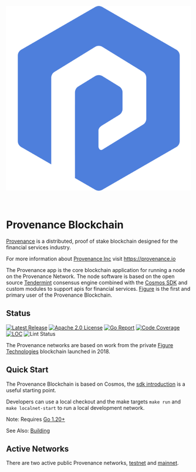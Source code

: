<div align="center">
<img src="./docs/logo.svg" alt="Provenance"/>
</div>
<br/><br/>

# Provenance Blockchain

[Provenance] is a distributed, proof of stake blockchain designed for the financial services industry.

For more information about [Provenance Inc](https://provenance.io) visit https://provenance.io


The Provenance app is the core blockchain application for running a node on the Provenance Network.  The node
software is based on the open source [Tendermint](https://tendermint.com) consensus engine combined with the 
[Cosmos SDK](https://cosmos.network) and custom modules to support apis for financial services. [Figure](https://figure.com)
is the first and primary user of the Provenance Blockchain.

## Status

[![Latest Release][release-badge]][release-latest]
[![Apache 2.0 License][license-badge]][license-url]
[![Go Report][goreport-badge]][goreport-url]
[![Code Coverage][cover-badge]][cover-report]
[![LOC][loc-badge]][loc-report]
![Lint Status][lint-badge]


[license-badge]: https://img.shields.io/github/license/provenance-io/provenance.svg
[license-url]: https://github.com/provenance-io/provenance/blob/main/LICENSE
[release-badge]: https://img.shields.io/github/tag/provenance-io/provenance.svg
[release-latest]: https://github.com/provenance-io/provenance/releases/latest
[goreport-badge]: https://goreportcard.com/badge/github.com/provenance-io/provenance
[goreport-url]: https://goreportcard.com/report/github.com/provenance-io/provenance
[cover-badge]: https://codecov.io/gh/provenance-io/provenance/branch/main/graph/badge.svg
[cover-report]: https://codecov.io/gh/provenance-io/provenance
[loc-badge]: https://tokei.rs/b1/github/provenance-io/provenance
[loc-report]: https://github.com/provenance-io/provenance
[lint-badge]: https://github.com/provenance-io/provenance/workflows/Lint/badge.svg
[provenance]: https://provenance.io/#overview

The Provenance networks are based on work from the private [Figure Technologies](https://figure.com) blockchain launched in 2018.

## Quick Start

The Provenance Blockchain is based on Cosmos, the [sdk introduction](https://github.com/cosmos/cosmos-sdk/blob/main/docs/docs/intro/00-overview.md)
is a useful starting point.

Developers can use a local checkout and the make targets `make run` and `make localnet-start` to run a local development network.

Note: Requires [Go 1.20+](https://golang.org/dl/)

See Also: [Building](docs/Building.md)

## Active Networks

There are two active public Provenance networks, [testnet](https://github.com/provenance-io/testnet) and [mainnet](https://github.com/provenance-io/mainnet).
